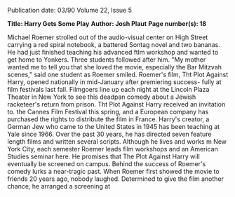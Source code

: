 Publication date: 03/90
Volume 22, Issue 5

**Title: Harry Gets Some Play**
**Author: Josh Plaut**
**Page number(s): 18**

Michael Roemer strolled out of the 
audio-visual center on High Street 
carrying a red spiral notebook, a 
battered Sontag 
novel and 
two 
bananas. He had just finished teaching 
his advanced ftlm 
workshop and 
wanted to get home to Yonkers. Three 
students followed after him. 
"My mother wanted me to tell you 
that she loved the movie, especially the 
Bar Mitzvah scenes," said one student 
as Roemer smiled. Roemer's film, Tht 
Plot Against Harry, opened nationally in 
mid-January after premiering success-
fully at film festivals last fall. Filmgoers 
line up each night at the Lincoln Plaza 
Theater in New York to see this 
deadpan comedy about a Jewish 
racketeer's return from prison. Tht Plot 
Against Harry received an invitation to. 
the Cannes Film Festival this spring, 
and a 
European company 
has 
purchased the rights to distribute the 
film in France. 
Harry's creator, a German Jew who 
came to the United States in 1945 
has been teaching at Yale since 1966. 
Over the past 30 years, he has directed 
seven feature length films and written 
several scripts. Although he lives and 
works 
m 
New York City, 
each 
semester Roemer leads 
film 
workshops and an American Studies 
seminar here. He promises that The 
Plot Against Harry will eventually be 
screened on campus. 
Behind the success of Roemer's 
comedy lurks a near-tragic past. When 
Roemer first showed the movie to 
friends 20 years ago, nobody laughed. 
Determined to give the film another 
chance, he arranged a screening at